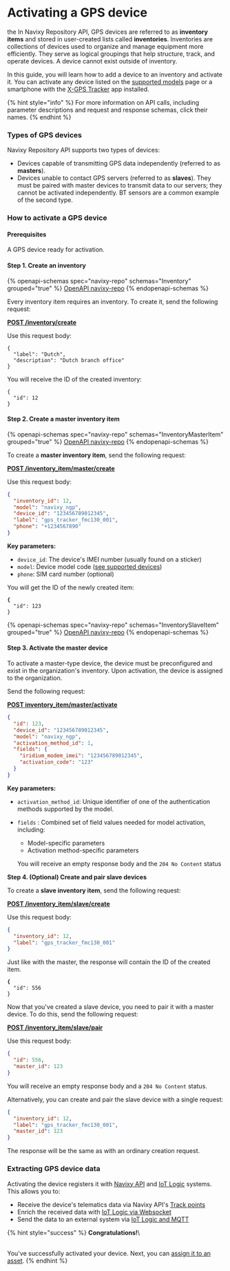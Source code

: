 # Activating a GPS device

the In Navixy Repository API, GPS devices are referred to as **inventory items** and stored in user-created lists called **inventories**. Inventories are collections of devices used to organize and manage equipment more efficiently. They serve as logical groupings that help structure, track, and operate devices. A device cannot exist outside of inventory.

In this guide, you will learn how to add a device to an inventory and activate it. You can activate any device listed on the [supported models](https://www.navixy.com/devices/) page or a smartphone with the [X-GPS Tracker](https://docs.navixy.com/user-guide/x-gps-tracker) app installed.

{% hint style="info" %}
For more information on API calls, including parameter descriptions and request and response schemas, click their names.
{% endhint %}

### Types of GPS devices

Navixy Repository API supports two types of devices:

* Devices capable of transmitting GPS data independently (referred to as **masters**).
* Devices unable to contact GPS servers (referred to as **slaves**). They must be paired with master devices to transmit data to our servers; they cannot be activated independently. BT sensors are a common example of the second type.

### How to activate a GPS device

#### Prerequisites

A GPS device ready for activation.

#### Step 1. Create an inventory

{% openapi-schemas spec="navixy-repo" schemas="Inventory" grouped="true" %}
[OpenAPI navixy-repo](https://raw.githubusercontent.com/SquareGPS/navixy-api/refs/heads/navixy-repo/navixy-repository-api/navixy-repo-api-specification.yaml)
{% endopenapi-schemas %}

Every inventory item requires an inventory. To create it, send the following request:

&#x20;[**POST /inventory/create**](broken-reference)

Use this request body:

```
{​
  "label": "Dutch",
  "description": "Dutch branch office"​
​}
```

You will receive the ID of the created inventory:

```
{
  "id": 12
}
```

#### Step 2. Create a master inventory item

{% openapi-schemas spec="navixy-repo" schemas="InventoryMasterItem" grouped="true" %}
[OpenAPI navixy-repo](https://raw.githubusercontent.com/SquareGPS/navixy-api/refs/heads/navixy-repo/navixy-repository-api/navixy-repo-api-specification.yaml)
{% endopenapi-schemas %}

To create a **master inventory item**, send the following request:

[**POST /inventory\_item/master/create**](broken-reference)

Use this request body:

```json
{
  "inventory_id": 12,
  "model": "navixy_ngp",
  "device_id": "123456789012345",
  "label": "gps_tracker_fmc130_001",
  "phone": "+1234567890"
}

```

**Key parameters:**

* `device_id`: The device's IMEI number (usually found on a sticker)
* `model`: Device model code ([see supported devices](https://www.navixy.com/devices/))
* `phone`: SIM card number (optional)

You will get the ID of the newly created item:

<pre class="language-json"><code class="lang-json"><strong>{
</strong>  "id": 123
}
</code></pre>

{% openapi-schemas spec="navixy-repo" schemas="InventorySlaveItem" grouped="true" %}
[OpenAPI navixy-repo](https://raw.githubusercontent.com/SquareGPS/navixy-api/refs/heads/navixy-repo/navixy-repository-api/navixy-repo-api-specification.yaml)
{% endopenapi-schemas %}

#### Step 3. Activate the master device

To activate a master-type device, the device must be preconfigured and exist in the organization's inventory. Upon activation, the device is assigned to the organization.

Send the following request:

[**POST inventory\_item/master/activate**](broken-reference)

```json
{
  "id": 123,
  "device_id": "123456789012345",
  "model": "navixy_ngp",
  "activation_method_id": 1,
  "fields": {​
    "iridium_modem_imei": "123456789012345",
    "activation_code": "123"​
  }
}
```

**Key parameters:**

* `activation_method_id`: Unique identifier of one of the authentication methods supported by the model.
*   `fields` : Combined set of field values needed for model activation, including:

    * Model-specific parameters
    * Activation method-specific parameters

    You will receive an empty response body and the `204 No Content` status



**Step 4. (Optional) Create and pair slave devices**

To create a **slave inventory item**, send the following request:

[**POST /inventory\_item/slave/create**](broken-reference)

Use this request body:

```json
{
  "inventory_id": 12,
  "label": "gps_tracker_fmc130_001"
}
```

Just like with the master, the response will contain the ID of the created item.

<pre class="language-json"><code class="lang-json"><strong>{
</strong>  "id": 556
}
</code></pre>

Now that you've created a slave device, you need to pair it with a master device. To do this, send the following request:

[**POST /inventory\_item/slave/pair**](broken-reference)

Use this request body:

```json
{
  "id": 556,
  "master_id": 123
}
```

You will receive an empty response body and a `204 No Content` status.

Alternatively, you can create and pair the slave device with a single request:

```json
{
  "inventory_id": 12,
  "label": "gps_tracker_fmc130_001",
  "master_id": 123
}
```

The response will be the same as with an ordinary creation request.

### Extracting GPS device data

Activating the device registers it with [Navixy API](https://www.navixy.com/docs/navixy-api/) and [IoT Logic](https://www.navixy.com/docs/iot-logic-api) systems. This allows you to:

* Receive the device's telematics data via Navixy API's [Track points](https://www.navixy.com/docs/navixy-api/user-api/backend-api/guides/data-retrieval/get-track-points)
* Enrich the received data with [IoT Logic via Websocket](https://www.navixy.com/docs/iot-logic-api/websocket-access-for-dsa)
* Send the data to an external system via [IoT Logic and MQTT](https://www.navixy.com/docs/iot-logic-api/navixy-iot-guide/scenario1)

{% hint style="success" %}
**Congratulations!**\
\
You've successfully activated your device. Next, you can [assign it to an asset](creating-a-custom-asset.md#step-3.-assign-a-device).
{% endhint %}

